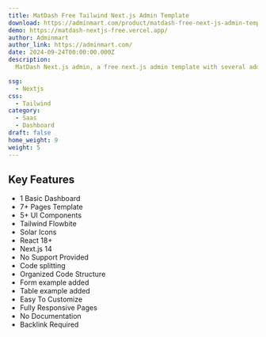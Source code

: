 ```yaml
---
title: MatDash Free Tailwind Next.js Admin Template
download: https://adminmart.com/product/matdash-free-next-js-admin-template/?ref=317
demo: https://matdash-nextjs-free.vercel.app/
author: Adminmart
author_link: https://adminmart.com/
date: 2024-09-24T00:00:00.000Z
description: 
  MatDash Next.js admin, a free next.js admin template with several additional features that is eye-catching and elegantly designed. With its sleek design, MatDash next.js admin gives your next project a professional and engaging look. It has everything you need to create an amazing web app.

ssg:
  - Nextjs
css:
  - Tailwind
category:
  - Saas
  - Dashboard
draft: false
home_weight: 9
weight: 5
---
```


## Key Features

- 1 Basic Dashboard
- 7+ Pages Template
- 5+ UI Components
- Tailwind Flowbite
- Solar Icons
- React 18+
- Next.js 14
- No Support Provided
- Code splitting
- Organized Code Structure
- Form example added
- Table example added
- Easy To Customize
- Fully Responsive Pages
- No Documentation
- Backlink Required
